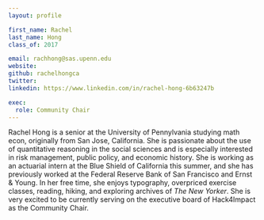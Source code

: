 ```yaml
---
layout: profile

first_name: Rachel
last_name: Hong
class_of: 2017

email: rachhong@sas.upenn.edu
website:
github: rachelhongca
twitter:
linkedin: https://www.linkedin.com/in/rachel-hong-6b63247b

exec:
  role: Community Chair
---
```


Rachel Hong is a senior at the University of Pennylvania studying math econ, originally from San Jose, California. She is passionate about the use of quantitative reasoning in the social sciences and is especially interested in risk management, public policy, and economic history. She is working as an actuarial intern at the Blue Shield of California this summer, and she has previously worked at the Federal Reserve Bank of San Francisco and Ernst & Young. In her free time, she enjoys typography, overpriced exercise classes, reading, hiking, and exploring archives of _The New Yorker_. She is very excited to be currently serving on the executive board of Hack4Impact as the Community Chair.
